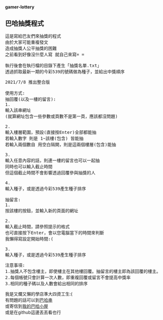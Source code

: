 #### gamer-lottery
## 巴哈抽獎程式
<pre>
這是寫給巴友們來抽獎的程式
由於大家可能重複發文
造成抽獎人公平抽獎的困難
之前看到好像沒什麼人寫 就自己來寫= =

執行後會在執行檔的目錄下產生「抽獎名單.txt」
透過抓取最新一期的今彩539的號碼做為種子，並給出中獎順序
</pre>

<pre>
2021/7/8 推出整合版

使用方式:
抽回覆(以及一樓的留言):
1.
輸入該串網址
(就算網址包含一些參數或頁數不是第一頁，應該都沒問題)

2.
輸入樓層範圍，預設(直接按Enter)全部都能抽
若輸入數字 則是 1~該樓(包含) 皆能抽
若輸入兩個數自 用空白隔開，則是這兩個樓層(包含)能抽

3.
輸入任意內容的話，則連一樓的留言也可以一起抽
同時也可以輸入截止時間
但這個截止時間不會影響透過回覆參與抽獎的人

4.
輸入種子，或是透過今彩539產生種子排序

抽留言:
1.
按該樓的按鈕，並輸入新的頁面的網址

2.
輸入截止時間，請參照提示的格式
也可直接按下Enter，會以您電腦當下的時間來判斷
我懶得寫設定開始時間:(

3.
輸入種子，或是透過今彩539產生種子排序
</pre>

<pre>
注意事項:
1.抽獎人不包含樓主，即使樓主在其他樓回覆。抽留言的樓主即為該回覆的樓主。
2.每個帳號只會計算一次人數，即重複回覆或留言不會提高中獎率
3.相同的種子碼以及人數會給出相同的排序
</pre>

我是又爛又懶的學店準大四資工生:(<br>
有問題的話可以到[巴哈串](https://forum.gamer.com.tw/C.php?bsn=60076&snA=6448527&tnum=1)<br>
或寄信到[我的巴哈小屋](https://home.gamer.com.tw/homeindex.php?owner=Terryobeyes)<br>
或是在github這邊丟丟看也行<br>
